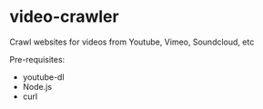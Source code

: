 # video-crawler
Crawl websites for videos from Youtube, Vimeo, Soundcloud, etc

Pre-requisites:
- youtube-dl
- Node.js
- curl
